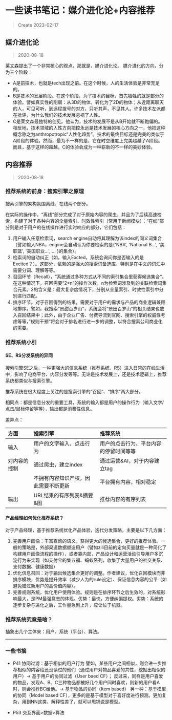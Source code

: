 # 一些读书笔记：媒介进化论+内容推荐

> Create 2023-02-17

## 媒介进化论

> 2020-08-18

莱文森提出了一个非常核心的观点，那就是，媒介进化论。
媒介进化的方向，分为三个阶段：
- A是前技术，也就是tech出现之前。在这个时候，人的生活体验是非常充足的。
- B是技术的发展阶段。在这个阶段，为了技术的目标，首先牺牲的就是部分的体验。譬如真实性的削弱：从3D的物体，转化为了2D的物体；从近距离聊天的人，可见可听，到远程拨号的对方，只听其声，不见其人。许多技术左派都在批评，为什么我们的技术发展忽视了人性。
- C是莱文森最独特的创见。他认为，技术的发展不是从B开始就不断跑偏的。相反地，技术领域的人性方向把控永远是技术发展的核心方向之一，他把这种概念称之为anthropotropic“人性化趋势”。技术的最终目标还是完美的类似于A阶段的体验。然而，最为不一样的是，它在时空维度上完美超越了A阶段。而且，基于这样的超越，C的体验会成为一种崭新的不一样的美妙体验。

## 内容推荐

> 2020-08-18

### 推荐系统的前身：搜索引擎之原理
搜索引擎的架构氛围离线、在线两个部分。

在实际的操作中，“离线”部分完成了对于原始内容的爬虫，并且为了后续高速检索，构建了对于各种内容的全量索引、时效性索引（常用于新闻模块）；“在线”部分则是对于用户的在线操作进行实时响应的部分，它们包括：

1. 用户输入任意检索词，search engine自动将其理解为该index的同义词集合（譬如输入NBA，engine会自动认为你要检索的是{'NBA', 'National B...', '美职篮', '美国职业...', ... }的集合）。
2. 检索词的自动纠正（如，输入Excted，系统会询问你是否输入的是Excited？）。这部分，依赖的是强大的搜索词备选库，特别是在中文的词汇中需要分词、理解等等。
3. 召回环节（Recall），“系统通过多种方式从不同的索引集合里获得候选集合“。在这种情况下，召回需要“2*n”的操作次数，n为检索词涉及到的关联检索词集合元素。2的含义是：最大复杂度情况下，分别从全量索引、时效性索引中分别进行匹配。
4. 排序环节。对于召回得到的结果，需要对于用户的需求与产品的商业逻辑兼顾地排序。譬如，我搜索“景甜百岁山”，系统会将“景田百岁山”的相关结果也放入召回结果中；此外，由于企业广告、付费导流到官网、搜索引擎的权威性考虑等等，”规则干预“将会对于排名进行进一步的调整，以符合搜索公司商业化的需要。

### 推荐系统小引
#### SE、RS分发系统的异同

搜索引擎SE之后，一种更强大的信息系统（推荐系统，RS）进入日常的在线生活中，影响了电商平台、内容分发等等。无论是技术发展上，还是技术逻辑上，推荐系统都类似与搜索引擎。

推荐系统在很大程度上关注的是搜索引擎的“召回”、“排序”两大部分。

相同点：都是信息分发的重要工具，系统的输入都是用户的操作行为（输入文字/点击/鼠标停留等等），输出都是消费性信息。

差异点：

|方面|搜索引擎|推荐系统|
|:--|:--|:--|
|输入|用户的文字输入、点击行为|用户的点击行为、平台内容的停留时间等等|
|对内容的控制|通过爬虫，建立index|通过运营&AI，对于内容建立tag|
||不拥有内容知识产权，因此需要不断更新|平台拥有内容，相对稳定|
|输出|URL结果的有序列表&摘要&图|推荐内容的有序列表|

#### 产品经理如何优化推荐系统？

对于产品经理，基于推荐系统优化产品体验，迭代分发策略，主要是以下几方面：

1. 完善用户画像：丰富查询的语义，获得更大的候选集合，更好的推荐体验。一般的策略是，外部渠道数据塑造用户（譬如zili目前的定向买量就是一种简化了构建用户画像流程的操作），或者靠内部，产品设计和运营活动引导用户多沉淀行为来实现（如支付宝的集五福、蚂蚁系列，收集了大量用户的社交关系、支付数据、健康数据）
2. 优化信息召回：对于输出候选集合更好的调整。作者建议，优化召回模块而非排序模块，优势是提升效率（减少人为的rule设定）、保证信息内容的公平（如避免错过新用户的高价值内容）。
3. 完善规则系统，优化用户使用体验。规则是在排序环节之后生效的，对系统影响最大，是PM最强意志的体现。优势：最快，方便纠偏提权。劣势：系统的逐步复杂与进化之后，工作量急剧上升，应让位于机器。

### 推荐系统究竟是啥？

抽象出几个主体来：用户、系统（平台）、算法。

------
### 一些书摘

- P41
协同过滤：基于相似的用户行为
譬如，某些用户之间相似，则会进一步推荐相似的内容给还没读过的他们（通过用户对物品喜爱的共性，挖掘出相似的用户）-> 基于用户的协同过滤（User baed CF）；
反过来，同样是用户喜爱的物品，发现A、B、C三种物品都被好几个用户同时喜欢，则新的用户看A时，则会推荐BC给他。-> 基于物品的协同（Item based）
另一种：基于模型的协同（Model based CF），更多的是基于模型对于喜好度进行预测。更加复杂，用到NN这类，解释性差了，就可以甩锅说是模型。

- P53
交互界面>数据>算法
